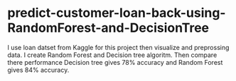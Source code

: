 # predict-customer-loan-back-using-RandomForest-and-DecisionTree
I use loan datset from Kaggle for this project then visualize and preprossing data. I create Random Forest and Decision tree algoritm. Then compare there performance Decision tree gives 78% accuracy and Random Forest gives 84% accuracy. 
